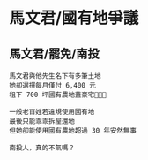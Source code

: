 # 馬文君/國有地爭議

## 馬文君/罷免/南投

```
馬文君與他先生名下有多筆土地
她卻選擇每月僅付 6,400 元
租下 700 坪國有農地蓋豪宅🌳🏡🌳

一般老百姓若違規使用國有地
最後只能乖乖拆屋還地
但她卻能使用國有農地超過 30 年安然無事

南投人，真的不氣嗎？
```
